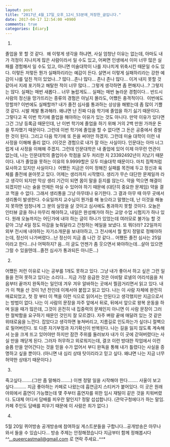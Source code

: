 ```yaml
---
layout: post
title: "2017년_4월_17일_오후_12시_53분에_저장한_글입니다."
date: 2017-04-17 12:54:00 +0900
comments: true 
categories: [diary] 
---
```

1.
졸업을 못 할 것 같다. 
왜 이렇게 생각을 하냐면, 사실 엄청난 이유는 없는데, 아마도 내가 걱정이 지나치게 많은 사람이라서 일 수도 있고, 어쩌면 인생에서 이미 너무 많은 실패를 경험해서 일 수도 있고, 아니면 미술대학이 나를 지나치게 위축시킨 때문일 수도 있다. 이렇든 저렇든 뭔가 실패하리라는 예감이 든다. 살면서 이렇게 실패하리라는 강한 예감이 나를 덮친 적이 있었나...? 많다...존나 많다... 존나 존나 많다... 이겨 내지 못할 것 같아서 지레 포기하고 해탈한 적이 너무 많다... 그렇게 생각하면 좀 편해지나...? 그렇지는 않다. 실패는 매번 새롭다... 너무 놀랍게도... 실패는 매번 놀라운 경험이다... 반드시 사람의 정신을 망가뜨리는 종류의 경험은 아닐지 몰라도, 어쨌든 충격적이다. 
이번에도 망할까? 이번에도 실패할까? 내가 졸전 심사를 통과하는 상상을 해봤는데 좀 많이 기쁠 것 같다. 시발 제발 통과해라. 왜냐면 난 진짜 다음 학기에 졸업을 하기 싫기 때문이다. 그렇다고 꼭 이번 학기에 졸업을 해야하는 이유가 있는 것도 아니다. 만약 이유가 있다면 그건 그냥 등록금 때문인데, 난 이번 학기에 졸업을 하기 위해 거의 2백 만원 가까운 돈을 투자했기 때문이다. 그런데 이번 학기에 졸업을 할 수 없다면 그 돈은 공중에서 증발한 것이 된다. 그리고 다음 학기에 또 돈을 써야만 하겠지. 그런데 미술 대학이 이런 내 사정을 이해해 줄리 없다. (이것은 경험으로 내가 잘 아는 사실이다. 인문대는 아마 너그럽게 내 사정을 이해해 주겠지. 그런데 인문대학은 내 졸업에 있어 이제 아무런 연관이 없는데, 나는 인문대학의 졸업이수 학점을 모두 처리한 지 23392492년이 지났기 때문이다. 내가 졸업을 못하는 이유의 9.9999할은 모두 미술대학 때문이다. 마치 짐짝처럼 묘사하고 있지만 사실이다.) 
어쨌든 지금은 이미 정해진 실패를 목전에 두고 정신과 육체를 졸전에 쏟아붓고 있다. 어제는 생리까지 시작했다. 생리가 무슨 대단한 문제일까 라고 생각이 되지만 막상 생리 기간이 되면 몸이 말을 듣지를 않는다. 약을 먹으면 해결이 되겠지만 나는 술을 언제든 마실 수 있어야 하기 때문에 (대단히 중요한 문제임) 약을 결코 먹을 수 없다. 그래서 생리통을 그냥 아무데나 유기한다. 그 결과 아무 때 아무 곳에서 생리통이 발생한다. 수요일까지 교수님이 뭔가를 해 놓으라고 말했는데, 난 이것을 해놓지 못하면 엄청나게 그 분의 실망을 살 것이고 심사에도 통과하지 못할 것이다. 오늘은 인터뷰 글을 하나 마무리 해야하고, 내일은 완성해가야 하는 교양 수업 시험지가 하나 있다. 원래 오늘까지는 어딘가에 내야 하는 글이 하나가 있었는데 여러모로 불가능 할 것 같아 그냥 4일 정도 마감을 늦춰달라고 간청하는 메일을 보냈다. 또 뭐더라? 22일까지 외부 전시에 내야하는 자기소개문을 보내야하고, 그 전시에서 뭘 할지 정말로 정해야하는데, 정신이 나가버렸다...난 정신이 지금 좀 나간 것 같다...
어쨌든 졸전 심사는 25일이라고 한다...(나 어떡하지? 음...이 글도 언젠가 좀 웃으면서 봐야하는데...살아 있으면 그럴 수 있을텐데...졸전 심사가 통과되든 아니든...)

2.
어쨌든 저런 이유로 나는 공부를 1개도 못하고 있다. 그냥 내가 좋아서 하고 싶은 그런 일들을 전혀 못하고 있다는 소리다... 지금 가장 응급한 것은 아비탈 로넬의 어리석음을 처음부터 끝까지 완독하는 일인데 겨우 겨우 알바하는 곳에서 찔끔거리면서 읽고 있다. 내가 이 책을 산 것이 1년 전인데 이제서야 붙잡고 읽고 있다. 나는 이 사람 자체에 완전히 매료되었고, 첫 장 부터 이 책을 이런 식으로 읽어서는 안된다고 생각했지만 지금으로서는 방법이 없다. 나는 이 사람의 문장을 자주 앞에서 뒤로, 뒤에서 앞으로 왕복 운동을 하며 읽을 때가 많은데, 그것이 온전히 내 집중력의 문제인지 아니면 이 사람 문장이 그러한 절박함을 요구하기 때문인 것인지 잘 모르겠다. 자주 벼랑 끝에 매달려 있는 것 같은 위태로움을 느낀다. 잡았다고 생각하면 놓쳐버리고, 지름길로 인도하는가 싶더니 절벽으로 밀어버린다. 또 다른 자기부정과 자기확신이 반복된다. 나는 길을 잃지 않도록 계속해서 눈을 크게 뜨고 있어야만 하지만 잠깐 주위를 둘러보자 내가 이 곳에 갇혀버렸다는 사실 만을 깨닫게 된다. 그러자 허무하고 외로워지는데, 결코 이런 방대한 작업에서 이런 슬픔 만을 얻어간다는 것을 믿을 수가 없어서 부디 완독을 통해 내가 틀렸다는 사실을 증명하고 싶을 뿐이다. (아니면 내 심리 상태 탓이리라고 믿고 싶다. 왜냐면 나는 지금 너무 허약한 상태기 때문이다.) 

3.
죽고싶다........(그만 좀 말해라........) 이젠 정말 일을 시작해야 한다........
사울이 보고 싶다..........
지금 좋아하는 카페로 나왔는데 흡연금지 스티커가 붙어있다. 이 곳은 원래 야외에서 흡연이 가능했는데 몇 주부터 흡연자를 위한 임시 재털이 같은 것을 치워버렸다.
도대체 어디서 담배를 피우란 말인지? 정말 섭섭합니다. (관악구청에다가 하는 말임. 카페 주인도 담배를 피우기 때문에 이 사람은 죄가 없다.)

4.
5월 20일 퀴어방송 공개방송에 참여하실 게스트분들을 구합니다...공개방송은 아무나 와서 들을 수 있습니다...
방송 주제는 안정해졌습니다 지금부터 함께 정해봅시다^^...queercastmail@gmail.com 로 연락 주세요..^^*


